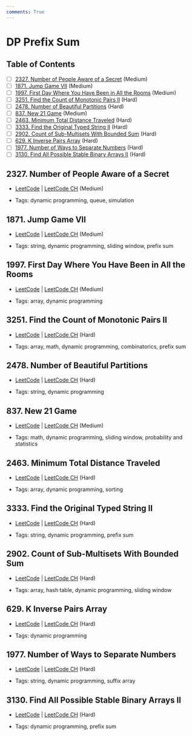 ```yaml
---
comments: True
---
```


# DP Prefix Sum

## Table of Contents

- [ ] [2327. Number of People Aware of a Secret](https://leetcode.cn/problems/number-of-people-aware-of-a-secret/) (Medium)
- [ ] [1871. Jump Game VII](https://leetcode.cn/problems/jump-game-vii/) (Medium)
- [ ] [1997. First Day Where You Have Been in All the Rooms](https://leetcode.cn/problems/first-day-where-you-have-been-in-all-the-rooms/) (Medium)
- [ ] [3251. Find the Count of Monotonic Pairs II](https://leetcode.cn/problems/find-the-count-of-monotonic-pairs-ii/) (Hard)
- [ ] [2478. Number of Beautiful Partitions](https://leetcode.cn/problems/number-of-beautiful-partitions/) (Hard)
- [ ] [837. New 21 Game](https://leetcode.cn/problems/new-21-game/) (Medium)
- [ ] [2463. Minimum Total Distance Traveled](https://leetcode.cn/problems/minimum-total-distance-traveled/) (Hard)
- [ ] [3333. Find the Original Typed String II](https://leetcode.cn/problems/find-the-original-typed-string-ii/) (Hard)
- [ ] [2902. Count of Sub-Multisets With Bounded Sum](https://leetcode.cn/problems/count-of-sub-multisets-with-bounded-sum/) (Hard)
- [ ] [629. K Inverse Pairs Array](https://leetcode.cn/problems/k-inverse-pairs-array/) (Hard)
- [ ] [1977. Number of Ways to Separate Numbers](https://leetcode.cn/problems/number-of-ways-to-separate-numbers/) (Hard)
- [ ] [3130. Find All Possible Stable Binary Arrays II](https://leetcode.cn/problems/find-all-possible-stable-binary-arrays-ii/) (Hard)

## 2327. Number of People Aware of a Secret

-   [LeetCode](https://leetcode.com/problems/number-of-people-aware-of-a-secret/) | [LeetCode CH](https://leetcode.cn/problems/number-of-people-aware-of-a-secret/) (Medium)

-   Tags: dynamic programming, queue, simulation
## 1871. Jump Game VII

-   [LeetCode](https://leetcode.com/problems/jump-game-vii/) | [LeetCode CH](https://leetcode.cn/problems/jump-game-vii/) (Medium)

-   Tags: string, dynamic programming, sliding window, prefix sum
## 1997. First Day Where You Have Been in All the Rooms

-   [LeetCode](https://leetcode.com/problems/first-day-where-you-have-been-in-all-the-rooms/) | [LeetCode CH](https://leetcode.cn/problems/first-day-where-you-have-been-in-all-the-rooms/) (Medium)

-   Tags: array, dynamic programming
## 3251. Find the Count of Monotonic Pairs II

-   [LeetCode](https://leetcode.com/problems/find-the-count-of-monotonic-pairs-ii/) | [LeetCode CH](https://leetcode.cn/problems/find-the-count-of-monotonic-pairs-ii/) (Hard)

-   Tags: array, math, dynamic programming, combinatorics, prefix sum
## 2478. Number of Beautiful Partitions

-   [LeetCode](https://leetcode.com/problems/number-of-beautiful-partitions/) | [LeetCode CH](https://leetcode.cn/problems/number-of-beautiful-partitions/) (Hard)

-   Tags: string, dynamic programming
## 837. New 21 Game

-   [LeetCode](https://leetcode.com/problems/new-21-game/) | [LeetCode CH](https://leetcode.cn/problems/new-21-game/) (Medium)

-   Tags: math, dynamic programming, sliding window, probability and statistics
## 2463. Minimum Total Distance Traveled

-   [LeetCode](https://leetcode.com/problems/minimum-total-distance-traveled/) | [LeetCode CH](https://leetcode.cn/problems/minimum-total-distance-traveled/) (Hard)

-   Tags: array, dynamic programming, sorting
## 3333. Find the Original Typed String II

-   [LeetCode](https://leetcode.com/problems/find-the-original-typed-string-ii/) | [LeetCode CH](https://leetcode.cn/problems/find-the-original-typed-string-ii/) (Hard)

-   Tags: string, dynamic programming, prefix sum
## 2902. Count of Sub-Multisets With Bounded Sum

-   [LeetCode](https://leetcode.com/problems/count-of-sub-multisets-with-bounded-sum/) | [LeetCode CH](https://leetcode.cn/problems/count-of-sub-multisets-with-bounded-sum/) (Hard)

-   Tags: array, hash table, dynamic programming, sliding window
## 629. K Inverse Pairs Array

-   [LeetCode](https://leetcode.com/problems/k-inverse-pairs-array/) | [LeetCode CH](https://leetcode.cn/problems/k-inverse-pairs-array/) (Hard)

-   Tags: dynamic programming
## 1977. Number of Ways to Separate Numbers

-   [LeetCode](https://leetcode.com/problems/number-of-ways-to-separate-numbers/) | [LeetCode CH](https://leetcode.cn/problems/number-of-ways-to-separate-numbers/) (Hard)

-   Tags: string, dynamic programming, suffix array
## 3130. Find All Possible Stable Binary Arrays II

-   [LeetCode](https://leetcode.com/problems/find-all-possible-stable-binary-arrays-ii/) | [LeetCode CH](https://leetcode.cn/problems/find-all-possible-stable-binary-arrays-ii/) (Hard)

-   Tags: dynamic programming, prefix sum
